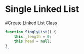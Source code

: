 # Single Linked List

#Create Linked List Class

```js
function SinglyList() {
    this._length = 0;
    this.head = null;
}
``
